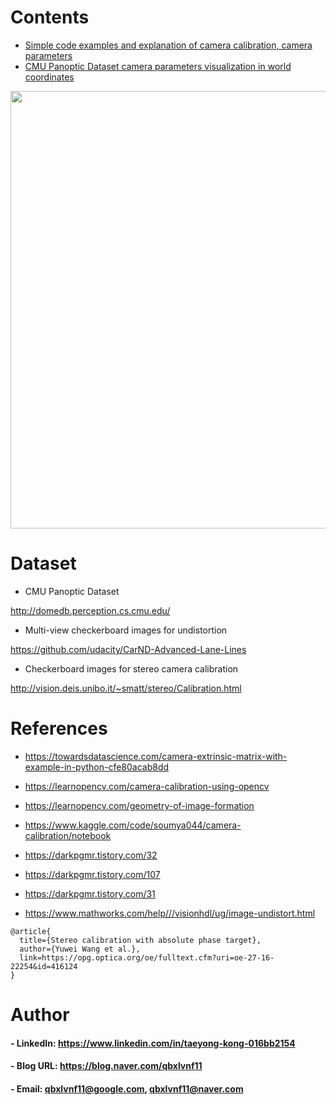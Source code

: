 Contents
=============

- [Simple code examples and explanation of camera calibration, camera parameters](https://github.com/qbxlvnf11/camera-calibration/blob/main/camera_calibration_tutorial.ipynb)
- [CMU Panoptic Dataset camera parameters visualization in world coordinates](https://github.com/qbxlvnf11/camera-calibration/blob/main/Panoptic_Dataset_Camera_3D_Plot.ipynb)

<p align="center">
  <img width="1000" height="700" img src="https://github.com/qbxlvnf11/camera-calibration/assets/52263269/3ef1c4c0-4ae3-4013-ac88-8ff3fc3efcde"></img>
</p>
  
Dataset
=============

- CMU Panoptic Dataset

http://domedb.perception.cs.cmu.edu/

- Multi-view checkerboard images for undistortion

https://github.com/udacity/CarND-Advanced-Lane-Lines

- Checkerboard images for stereo camera calibration

http://vision.deis.unibo.it/~smatt/stereo/Calibration.html

References
=============

- https://towardsdatascience.com/camera-extrinsic-matrix-with-example-in-python-cfe80acab8dd

- https://learnopencv.com/camera-calibration-using-opencv

- https://learnopencv.com/geometry-of-image-formation

- https://www.kaggle.com/code/soumya044/camera-calibration/notebook

- https://darkpgmr.tistory.com/32

- https://darkpgmr.tistory.com/107

- https://darkpgmr.tistory.com/31

- https://www.mathworks.com/help///visionhdl/ug/image-undistort.html

```
@article{
  title={Stereo calibration with absolute phase target},
  author={Yuwei Wang et al.},
  link=https://opg.optica.org/oe/fulltext.cfm?uri=oe-27-16-22254&id=416124
}
```

Author
=============

#### - LinkedIn: https://www.linkedin.com/in/taeyong-kong-016bb2154

#### - Blog URL: https://blog.naver.com/qbxlvnf11

#### - Email: qbxlvnf11@google.com, qbxlvnf11@naver.com
